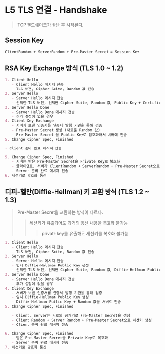 # L5 TLS 연결 - Handshake

> TCP 핸드쉐이크가 끝난 후 시작된다.

## Session Key

```txt
ClientRandom + ServerRandom + Pre-Master Secret = Session Key
```

## RSA Key Exchange 방식 (TLS 1.0 ~ 1.2)

```md
1. Client Hello
   - Client Hello 메시지 전송
   - TLS 버전, Cipher Suite, Random 값 전송
2. Server Hello
   - Server Hello 메시지 전송
   - 선택한 TLS 버전, 선택한 Cipher Suite, Random 값, Public Key + Certificate 전송
3. Server Hello Done
   - Server Hello Done 메시지 전송
   - 추가 설정이 없을 경우
4. Client Key Exchange
   - 서버가 보낸 인증서를 인증서 발행 기관을 통해 검증
   - Pre-Master Secret 생성 (새로운 Random 값)
   - Pre-Master Secret 을 Public Key로 암호화해서 서버에 전송
5. Change Cipher Spec, Finished

- Client 준비 완료 메시지 전송

5. Change Cipher Spec, Finished
   - 서버는 받은 Pre-Master Secret을 Private Key로 복호화
   - 클라이언트, 서버가 ClientRandom + ServerRandom + Pre-Master Secret으로 세션키 생성
   - Server 준비 완료 메시지 전송
6. 세션키로 암호화 통신
```

## 디피-헬만(Diffie-Hellman) 키 교환 방식 (TLS 1.2 ~ 1.3)

> Pre-Master Secret을 교환하는 방식이 다르다.
>
> > 세션키가 유출되어도 과거의 통신 내용을 복호화 불가능
> >
> > > private key를 유출해도 세션키를 복호화 불가능

```md
1. Client Hello
   - Client Hello 메시지 전송
   - TLS 버전, Cipher Suite, Random 값 전송
2. Server Hello
   - Server Hello 메시지 전송
   - 임시 Diffie-Hellman Public Key 생성
   - 선택한 TLS 버전, 선택한 Cipher Suite, Random 값, Diffie-Hellman Public Key + Certificate 전송
3. Server Hello Done
   - Server Hello Done 메시지 전송
   - 추가 설정이 없을 경우
4. Client Key Exchange
   - 서버가 보낸 인증서를 인증서 발행 기관을 통해 검증
   - 임시 Diffie-Hellman Public Key 생성
   - Diffie-Hellman Public Key + Random 값을 서버로 전송
5. Change Cipher Spec, Finished

   - Client, Server는 서로의 공개키로 Pre-Master Secret을 생성
   - Client Random + Server Random + Pre-Master Secret으로 세션키 생성
   - Client 준비 완료 메시지 전송

6. Change Cipher Spec, Finished
   - 받은 Pre-Master Secret을 Private Key로 복호화
   - Server 준비 완료 메시지 전송
7. 세션키로 암호화 통신
```
